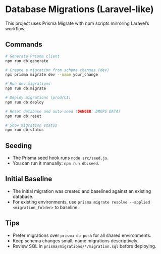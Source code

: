 # Database Migrations (Laravel-like)

This project uses Prisma Migrate with npm scripts mirroring Laravel’s workflow.

## Commands

```bash
# Generate Prisma client
npm run db:generate

# Create a migration from schema changes (dev)
npx prisma migrate dev --name your_change

# Run dev migrations
npm run db:migrate

# Deploy migrations (prod/CI)
npm run db:deploy

# Reset database and auto-seed (DANGER: DROPS DATA)
npm run db:reset

# Show migration status
npm run db:status
```

## Seeding
- The Prisma seed hook runs `node src/seed.js`.
- You can run it manually: `npm run db:seed`.

## Initial Baseline
- The initial migration was created and baselined against an existing database.
- For existing environments, use `prisma migrate resolve --applied <migration_folder>` to baseline.

## Tips
- Prefer migrations over `prisma db push` for all shared environments.
- Keep schema changes small; name migrations descriptively.
- Review SQL in `prisma/migrations/*/migration.sql` before deploying.
